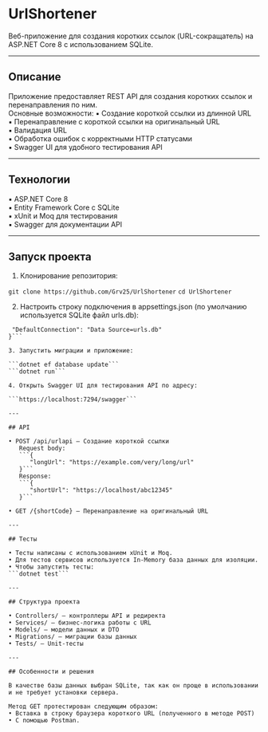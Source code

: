 # UrlShortener

Веб-приложение для создания коротких ссылок (URL-сокращатель) на ASP.NET Core 8 с использованием SQLite.

---

## Описание

Приложение предоставляет REST API для создания коротких ссылок и перенаправления по ним.  
Основные возможности:
▪ Создание короткой ссылки из длинной URL  
▪ Перенаправление с короткой ссылки на оригинальный URL  
▪ Валидация URL  
▪ Обработка ошибок с корректными HTTP статусами  
▪ Swagger UI для удобного тестирования API  

---

## Технологии

▪ ASP.NET Core 8  
▪ Entity Framework Core с SQLite  
▪ xUnit и Moq для тестирования  
▪ Swagger для документации API  

---

## Запуск проекта

1. Клонирование репозитория:

```git clone https://github.com/Grv25/UrlShortener```
```cd UrlShortener```

2. Настроить строку подключения в appsettings.json (по умолчанию используется SQLite файл urls.db):

```"ConnectionStrings": {
 "DefaultConnection": "Data Source=urls.db"
}```
   
3. Запустить миграции и приложение:

```dotnet ef database update```
```dotnet run```

4. Открыть Swagger UI для тестирования API по адресу:

```https://localhost:7294/swagger```

---

## API

• POST /api/urlapi — Создание короткой ссылки
   Request body:
   ```{
      "longUrl": "https://example.com/very/long/url"
   }```
   Response:
   ```{
      "shortUrl": "https://localhost/abc12345"
   }```
   
• GET /{shortCode} — Перенаправление на оригинальный URL
   
---

## Тесты

• Тесты написаны с использованием xUnit и Moq.
• Для тестов сервисов используется In-Memory база данных для изоляции.
• Чтобы запустить тесты:
```dotnet test```

---

## Структура проекта

• Controllers/ — контроллеры API и редиректа
• Services/ — бизнес-логика работы с URL
• Models/ — модели данных и DTO
• Migrations/ — миграции базы данных
• Tests/ — Unit-тесты

---

## Особенности и решения

В качестве базы данных выбран SQLite, так как он проще в использовании и не требует установки сервера.

Метод GET протестирован следующим образом: 
• Вставка в строку браузера короткого URL (полученного в методе POST)
• С помощью Postman.
    
